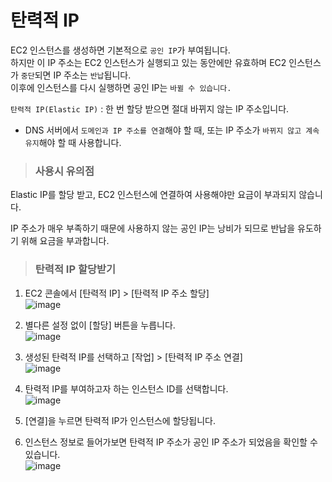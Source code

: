 # 탄력적 IP

EC2 인스턴스를 생성하면 기본적으로 `공인 IP`가 부여됩니다.   
하지만 이 IP 주소는 EC2 인스턴스가 실행되고 있는 동안에만 유효하며 EC2 인스턴스가 `중단`되면 IP 주소는 `반납`됩니다.   
이후에 인스턴스를 다시 실행하면 공인 IP는 `바뀔 수 있습니다.`

`탄력적 IP(Elastic IP)` : 한 번 할당 받으면 절대 바뀌지 않는 IP 주소입니다.   
* DNS 서버에서 `도메인과 IP 주소를 연결`해야 할 때, 또는 IP 주소가 `바뀌지 않고 계속 유지`해야 할 때 사용합니다.

> <h3>사용시 유의점</h3>

Elastic IP를 할당 받고, EC2 인스턴스에 연결하여 사용해야만 요금이 부과되지 않습니다.

IP 주소가 매우 부족하기 때문에 사용하지 않는 공인 IP는 낭비가 되므로 반납을 유도하기 위해 요금을 부과합니다.

> <h3>탄력적 IP 할당받기</h3>

1. EC2 콘솔에서 [탄력적 IP] > [탄력적 IP 주소 할당]   
![image](https://user-images.githubusercontent.com/43658658/145546403-d2179702-45d1-40c4-a48b-267328714d6f.png)

2. 별다른 설정 없이 [할당] 버튼을 누릅니다.   
![image](https://user-images.githubusercontent.com/43658658/145546523-b473e8ca-e07c-4f31-baa6-3d3d29f9cd7e.png)

3. 생성된 탄력적 IP를 선택하고 [작업] > [탄력적 IP 주소 연결]   
![image](https://user-images.githubusercontent.com/43658658/145546879-91c28f3c-2fb4-405b-aa2d-ce3e32f46f7f.png)

4. 탄력적 IP를 부여하고자 하는 인스턴스 ID를 선택합니다.   
![image](https://user-images.githubusercontent.com/43658658/145547143-d7c773e0-456f-48f5-9f5e-1fcf768c9cd7.png)

5. [연결]을 누르면 탄력적 IP가 인스턴스에 할당됩니다.

6. 인스턴스 정보로 들어가보면 탄력적 IP 주소가 공인 IP 주소가 되었음을 확인할 수 있습니다.   
![image](https://user-images.githubusercontent.com/43658658/145547332-73419e2f-713b-46d8-bef6-2e8bdcee653d.png)

